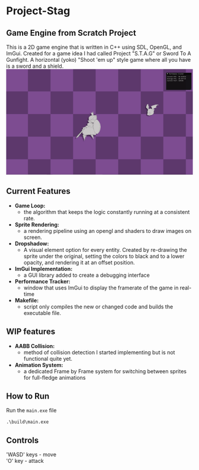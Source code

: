 # Project-Stag

## Game Engine from Scratch Project   
This is a 2D game engine that is written in C++ using SDL, OpenGL, and ImGui. Created for a game idea I had called Project "S.T.A.G" or Sword To A Gunfight. A horizontal (yoko) "Shoot 'em up" style game where all you have is a sword and a shield.
![showcase image](./assets/Showcase.gif)

## Current Features
* **Game Loop:**            
  * the algorithm that keeps the logic constantly running at a consistent rate.
* **Sprite Rendering:**     
  * a rendering pipeline using an opengl and shaders to draw images on screen.
* **Dropshadow:**           
  * A visual element option for every entity. Created by re-drawing the sprite under the original, setting the colors to black and to a lower opacity, and rendering it at an offset position.
* **ImGui Implementation:** 
  * a GUI library added to create a debugging interface
* **Performance Tracker:**  
  * window that uses ImGui to display the framerate of the game in real-time 
* **Makefile:**             
  * script only compiles the new or changed code and builds the executable file. 

## WIP features
* **AABB Collision:** 
  * method of collision detection I started implementing but is not functional quite yet.
* **Animation System:** 
  * a dedicated Frame by Frame system for switching between sprites for full-fledge animations

## How to Run
Run the `main.exe` file
```
.\build\main.exe
```
## Controls
'WASD' keys - move <br />
'O' key 		- attack
